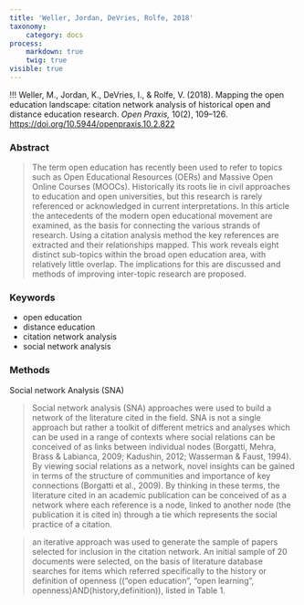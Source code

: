 ```yaml
---
title: 'Weller, Jordan, DeVries, Rolfe, 2018'
taxonomy:
    category: docs
process:
    markdown: true
    twig: true
visible: true
---
```


!!! Weller, M., Jordan, K., DeVries, I., & Rolfe, V. (2018). Mapping the open education landscape: citation network analysis of historical open and distance education research. *Open Praxis,* 10(2), 109–126. https://doi.org/10.5944/openpraxis.10.2.822



### Abstract

>The term open education has recently been used to refer to topics such as Open Educational Resources (OERs) and Massive Open Online Courses (MOOCs). Historically its roots lie in civil approaches to education and open universities, but this research is rarely referenced or acknowledged in current interpretations. In this article the antecedents of the modern open educational movement are examined, as the basis for connecting the various strands of research. Using a citation analysis method the key references are extracted and their relationships mapped. This work reveals eight distinct sub-topics within the broad open education area, with relatively little overlap. The implications for this are discussed and methods of improving inter-topic research are proposed.

### Keywords
- open education
- distance education
- citation network analysis
- social network analysis


### Methods

Social network Analysis (SNA)

> Social network analysis (SNA) approaches were used to build a network of the literature cited in the field. SNA is not a single approach but rather a toolkit of different metrics and analyses which can be used in a range of contexts where social relations can be conceived of as links between individual nodes (Borgatti, Mehra, Brass & Labianca, 2009; Kadushin, 2012; Wasserman & Faust, 1994). By viewing social relations as a network, novel insights can be gained in terms of the structure of communities and importance of key connections (Borgatti et al., 2009). By thinking in these terms, the literature cited in an academic publication can be conceived of as a network where each reference is a node, linked to another node (the publication it is cited in) through a tie which represents the social practice of a citation.

> an iterative approach was used to generate the sample of papers selected for inclusion in the citation network. An initial sample of 20 documents were selected, on the basis of literature database searches for items which referred specifically to the history or definition of openness ((“open education”, “open learning”, openness)AND(history,definition)), listed in Table 1.
